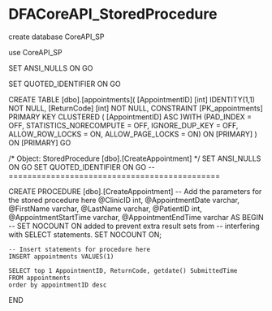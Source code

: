 # DFACoreAPI_StoredProcedure

create database CoreAPI_SP

use CoreAPI_SP

SET ANSI_NULLS ON
GO

SET QUOTED_IDENTIFIER ON
GO

CREATE TABLE [dbo].[appointments](
    [AppointmentID] [int] IDENTITY(1,1) NOT NULL,
    [ReturnCode] [int] NOT NULL,
 CONSTRAINT [PK_appointments] PRIMARY KEY CLUSTERED
(
    [AppointmentID] ASC
)WITH (PAD_INDEX = OFF, STATISTICS_NORECOMPUTE = OFF, IGNORE_DUP_KEY = OFF, ALLOW_ROW_LOCKS = ON, ALLOW_PAGE_LOCKS = ON) ON [PRIMARY]
) ON [PRIMARY]
GO

/* Object:  StoredProcedure [dbo].[CreateAppointment]  */
SET ANSI_NULLS ON
GO
SET QUOTED_IDENTIFIER ON
GO
-- =============================================

CREATE PROCEDURE [dbo].[CreateAppointment]
    -- Add the parameters for the stored procedure here
                @ClinicID int,
                @AppointmentDate varchar,
                @FirstName varchar,
                @LastName varchar,
                @PatientID int,
                @AppointmentStartTime varchar,
                @AppointmentEndTime varchar
AS
BEGIN
    -- SET NOCOUNT ON added to prevent extra result sets from
    -- interfering with SELECT statements.
    SET NOCOUNT ON;

    -- Insert statements for procedure here
    INSERT appointments VALUES(1)

    SELECT top 1 AppointmentID, ReturnCode, getdate() SubmittedTime
    FROM appointments
    order by appointmentID desc
END

